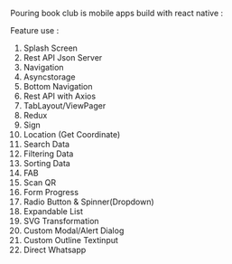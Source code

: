 Pouring book club is mobile apps build with react native :

Feature use :

1. Splash Screen
2. Rest API Json Server
3. Navigation
4. Asyncstorage
5. Bottom Navigation
6. Rest API with Axios
7. TabLayout/ViewPager
8. Redux
9. Sign
10. Location (Get Coordinate)
11. Search Data
12. Filtering Data
13. Sorting Data
14. FAB
15. Scan QR
16. Form Progress
17. Radio Button & Spinner(Dropdown)
18. Expandable List
19. SVG Transformation
20. Custom Modal/Alert Dialog
21. Custom Outline Textinput
22. Direct Whatsapp
